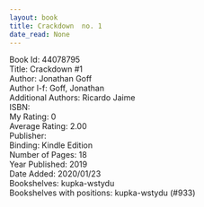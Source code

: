 ```yaml
---
layout: book
title: Crackdown  no. 1
date_read: None
---
```


Book Id: 44078795<br />
Title: Crackdown #1<br />
Author: Jonathan Goff<br />
Author l-f: Goff, Jonathan<br />
Additional Authors: Ricardo Jaime<br />
ISBN: <br />
My Rating: 0<br />
Average Rating: 2.00<br />
Publisher: <br />
Binding: Kindle Edition<br />
Number of Pages: 18<br />
Year Published: 2019<br />
Date Added: 2020/01/23<br />
Bookshelves: kupka-wstydu<br />
Bookshelves with positions: kupka-wstydu (#933)<br />

